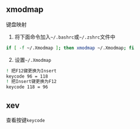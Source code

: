 ## xmodmap 
键盘映射
1. 将下面命令加入`~/.bashrc`或`~/.zshrc`文件中
```bash
if [ -f ~/.Xmodmap ]; then xmodmap ~/.Xmodmap; fi
```
2. 设置`~/.Xmodmap`
```bash
! 把F12键更换为Insert
keycode 96 = 118
! 把Insert键更换为F12
keycode 118 = 96
```
## xev
查看按键`keycode`
<!--stackedit_data:
eyJoaXN0b3J5IjpbLTg4MTIzODA4NF19
-->